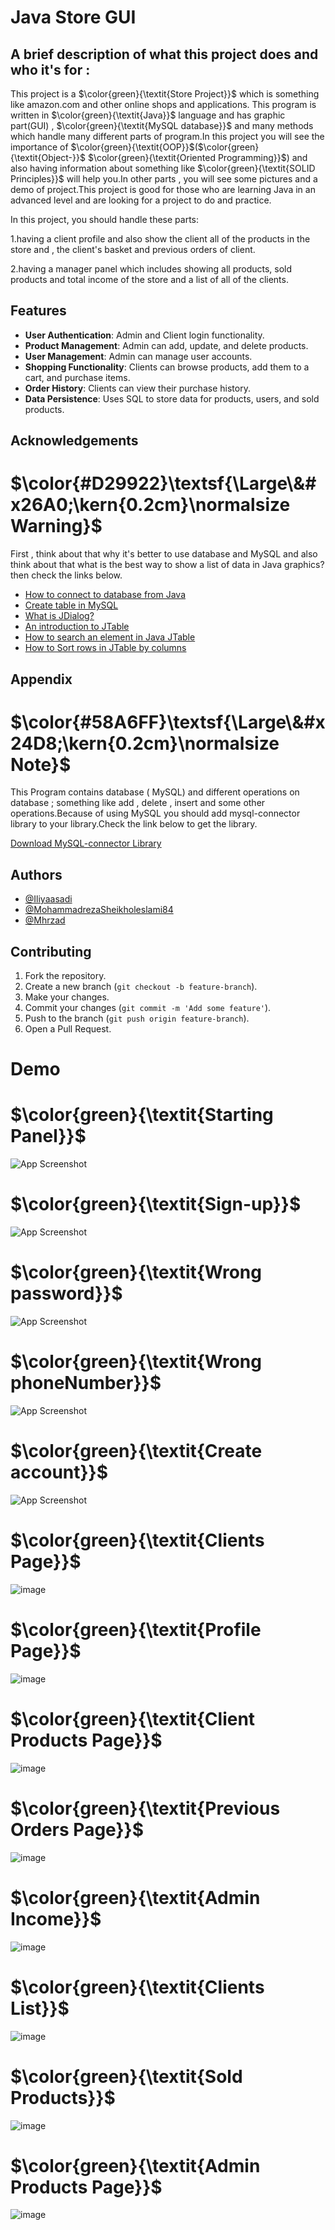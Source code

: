 # Java Store GUI

## A brief description of what this project does and who it's for : 
This project is a $\color{green}{\textit{Store Project}}$ which is something like amazon.com and other online shops and applications. This program is written in $\color{green}{\textit{Java}}$ language and has graphic part(GUI) , $\color{green}{\textit{MySQL database}}$ and many methods which handle many different parts of program.In this project you will see the importance of $\color{green}{\textit{OOP}}$($\color{green}{\textit{Object-}}$ $\color{green}{\textit{Oriented Programming}}$) and also having information about something like $\color{green}{\textit{SOLID Principles}}$ will help you.In other parts , you will see some pictures and a demo of project.This project is good for those who are learning Java in an advanced level and are looking for a project to do and practice.


In this project, you should handle these parts: 

1.having a client profile and also show the client all of the products in the store and , the client's basket and previous orders of client.

2.having a manager panel which includes showing all products, sold products and total income of the store and a list of all of the clients.



## Features

- **User Authentication**: Admin and Client login functionality.
- **Product Management**: Admin can add, update, and delete products.
- **User Management**: Admin can manage user accounts.
- **Shopping Functionality**: Clients can browse products, add them to a cart, and purchase items.
- **Order History**: Clients can view their purchase history.
- **Data Persistence**: Uses SQL to store data for products, users, and sold products.

  

## Acknowledgements

# $\color{#D29922}\textsf{\Large\&#x26A0;\kern{0.2cm}\normalsize Warning}$  
First , think about that why it's better to use database and MySQL and also think about that what is the best way to show a list of data in Java graphics? then check the links below.
 - [How to connect to database from Java](https://www.javatpoint.com/example-to-connect-to-the-mysql-database)
 - [Create table in MySQL](https://www.youtube.com/watch?v=XfrgCK6BX5w)
 - [What is JDialog?](https://www.geeksforgeeks.org/java-swing-jdialog-examples/)
 - [An introduction to JTable](https://www.geeksforgeeks.org/java-swing-jtable/)
 - [How to search an element in Java JTable](https://stackoverflow.com/questions/22066387/how-to-search-an-element-in-a-jtable-java)
 - [How to Sort rows in JTable by columns](https://stackoverflow.com/questions/28823670/how-to-sort-jtable-in-shortest-way)



## Appendix

# $\color{#58A6FF}\textsf{\Large\&#x24D8;\kern{0.2cm}\normalsize Note}$

This Program contains database ( MySQL) and different operations on database ; something like add , delete , insert and some other operations.Because of using MySQL you should add mysql-connector library to your library.Check the link below to get the library. 

[Download MySQL-connector Library](https://dev.mysql.com/downloads/connector/j/)


## Authors

- [@Iliyaasadi](https://github.com/iliyaasadi)
- [@MohammadrezaSheikholeslami84](https://github.com/MohammadrezaSheikholeslami84)
- [@Mhrzad](https://github.com/Mhrzad)


## Contributing

1. Fork the repository.
2. Create a new branch (`git checkout -b feature-branch`).
3. Make your changes.
4. Commit your changes (`git commit -m 'Add some feature'`).
5. Push to the branch (`git push origin feature-branch`).
6. Open a Pull Request.



# Demo

# $\color{green}{\textit{Starting Panel}}$
![App Screenshot](https://github.com/MohammadrezaSheikholeslami84/Jave-Store-GUI/assets/153519525/46dc8955-a470-4094-bdfd-aad4e146d16e)

# $\color{green}{\textit{Sign-up}}$
![App Screenshot](https://github.com/MohammadrezaSheikholeslami84/Jave-Store-GUI/assets/153519525/7b87e1e1-f51c-4d88-ae8c-248efb87c493)

# $\color{green}{\textit{Wrong password}}$
![App Screenshot](https://github.com/MohammadrezaSheikholeslami84/Jave-Store-GUI/assets/153519525/2bc0724b-8f85-405f-b584-b7c3cb9d2350)


# $\color{green}{\textit{Wrong phoneNumber}}$
![App Screenshot](https://github.com/MohammadrezaSheikholeslami84/Jave-Store-GUI/assets/153519525/8722c3cb-8e42-4298-8cde-853e21a84d52)

# $\color{green}{\textit{Create account}}$
![App Screenshot](https://github.com/MohammadrezaSheikholeslami84/Jave-Store-GUI/assets/153519525/11336288-8966-4373-86a8-12057435ae72)

# $\color{green}{\textit{Clients Page}}$
![image](https://github.com/MohammadrezaSheikholeslami84/Jave-Store-GUI/assets/166950228/c1a3a9e8-a340-4509-9473-42e876233181)

# $\color{green}{\textit{Profile Page}}$
![image](https://github.com/MohammadrezaSheikholeslami84/Jave-Store-GUI/assets/166950228/78524c76-bd3d-473f-ae49-543b9bee24d7)

# $\color{green}{\textit{Client Products Page}}$
![image](https://github.com/MohammadrezaSheikholeslami84/Jave-Store-GUI/assets/166950228/4b827313-fe00-4b44-91bf-6d9c3db54536)

# $\color{green}{\textit{Previous Orders Page}}$
![image](https://github.com/MohammadrezaSheikholeslami84/Jave-Store-GUI/assets/166950228/2d71ae97-b3fa-497d-8c62-93932ff16ff2)

# $\color{green}{\textit{Admin Income}}$
![image](https://github.com/MohammadrezaSheikholeslami84/Jave-Store-GUI/assets/166950228/2015975f-8f89-41c4-8ef8-ef56c4f616a7)

# $\color{green}{\textit{Clients List}}$
![image](https://github.com/MohammadrezaSheikholeslami84/Jave-Store-GUI/assets/166950228/d0212ed2-3476-4af7-b7e4-682c0ea99a08)

# $\color{green}{\textit{Sold Products}}$
![image](https://github.com/MohammadrezaSheikholeslami84/Jave-Store-GUI/assets/166950228/bc8bcbef-3afc-4bca-9859-b5993a27f9a4)

# $\color{green}{\textit{Admin Products Page}}$
![image](https://github.com/MohammadrezaSheikholeslami84/Jave-Store-GUI/assets/166950228/4a930cc3-6ff2-4231-94ae-3e589947e03d)


